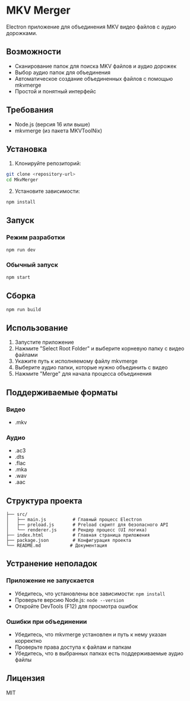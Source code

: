 # MKV Merger

Electron приложение для объединения MKV видео файлов с аудио дорожками.

## Возможности

- Сканирование папок для поиска MKV файлов и аудио дорожек
- Выбор аудио папок для объединения
- Автоматическое создание объединенных файлов с помощью mkvmerge
- Простой и понятный интерфейс

## Требования

- Node.js (версия 16 или выше)
- mkvmerge (из пакета MKVToolNix)

## Установка

1. Клонируйте репозиторий:
```bash
git clone <repository-url>
cd MkvMerger
```

2. Установите зависимости:
```bash
npm install
```

## Запуск

### Режим разработки
```bash
npm run dev
```

### Обычный запуск
```bash
npm start
```

## Сборка

```bash
npm run build
```

## Использование

1. Запустите приложение
2. Нажмите "Select Root Folder" и выберите корневую папку с видео файлами
3. Укажите путь к исполняемому файлу mkvmerge
4. Выберите аудио папки, которые нужно объединить с видео
5. Нажмите "Merge" для начала процесса объединения

## Поддерживаемые форматы

### Видео
- .mkv

### Аудио
- .ac3
- .dts
- .flac
- .mka
- .wav
- .aac

## Структура проекта

```
├── src/
│   ├── main.js          # Главный процесс Electron
│   ├── preload.js       # Preload скрипт для безопасного API
│   └── renderer.js      # Рендер процесс (UI логика)
├── index.html           # Главная страница приложения
├── package.json         # Конфигурация проекта
└── README.md           # Документация
```

## Устранение неполадок

### Приложение не запускается
- Убедитесь, что установлены все зависимости: `npm install`
- Проверьте версию Node.js: `node --version`
- Откройте DevTools (F12) для просмотра ошибок

### Ошибки при объединении
- Убедитесь, что mkvmerge установлен и путь к нему указан корректно
- Проверьте права доступа к файлам и папкам
- Убедитесь, что в выбранных папках есть поддерживаемые аудио файлы

## Лицензия

MIT 